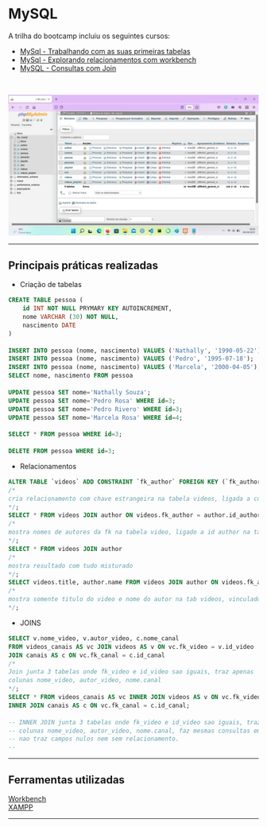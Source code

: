 # MySQL  

A trilha do bootcamp incluiu os seguintes cursos:  
* [MySql - Trabalhando com as suas primeiras tabelas](https://github.com/rosacarla/DIO-cloud-data-engineer/tree/main/013%20mysql/sql1)  
* [MySql - Explorando relacionamentos com workbench](https://github.com/rosacarla/DIO-cloud-data-engineer/tree/main/013%20mysql/sql2)
* [MySQL - Consultas com Join](https://github.com/rosacarla/DIO-cloud-data-engineer/tree/main/013%20mysql/sql3)
</br>

<p align="center">
    <img src="https://github.com/rosacarla/DIO-cloud-data-engineer/blob/main/013%20mysql/images/tabelas-cursos1e2.jpg" width="850">
</p>

---

## Principais práticas realizadas  

* Criação de tabelas
```sql
CREATE TABLE pessoa (
    id INT NOT NULL PRYMARY KEY AUTOINCREMENT,
    nome VARCHAR (30) NOT NULL,
    nascimento DATE
)

INSERT INTO pessoa (nome, nascimento) VALUES ('Nathally', '1990-05-22');
INSERT INTO pessoa (nome, nascimento) VALUES ('Pedro', '1995-07-18');
INSERT INTO pessoa (nome, nascimento) VALUES ('Marcela', '2000-04-05');
SELECT nome, nascimento FROM pessoa

UPDATE pessoa SET nome='Nathally Souza';
UPDATE pessoa SET nome='Pedro Rosa' WHERE id=3;
UPDATE pessoa SET nome='Pedro Rivero' WHERE id=3;
UPDATE pessoa SET nome='Marcela Rosa' WHERE id=4;

SELECT * FROM pessoa WHERE id=3;

DELETE FROM pessoa WHERE id=3;
```

* Relacionamentos
```sql
ALTER TABLE `videos` ADD CONSTRAINT `fk_author` FOREIGN KEY (`fk_author`) REFERENCES `author` (`id_author`) ON DELETE CASCADE ON UPDATE CASCADE 
/*
cria relacionamento com chave estrangeira na tabela videos, ligada a coluna id_author na tabela author
*/;
SELECT * FROM videos JOIN author ON videos.fk_author = author.id_author
/*
mostra nomes de autores da fk na tabela video, ligado a id author na tab author
*/;
SELECT * FROM videos JOIN author
/*
mostra resultado com tudo misturado
*/;
SELECT videos.title, author.name FROM videos JOIN author ON videos.fk_author = author.id_author
/*
mostra somente titulo do video e nome do autor na tab videos, vinculados a chave estrang(videos) e id author(author)
*/;
```

* JOINS
```sql
SELECT v.nome_video, v.autor_video, c.nome_canal
FROM videos_canais AS vc JOIN videos AS v ON vc.fk_video = v.id_video
JOIN canais AS c ON vc.fk_canal = c.id_canal
/*
Join junta 3 tabelas onde fk_video e id_video sao iguais, traz apenas
colunas nome_video, autor_video, nome.canal
*/;
SELECT * FROM videos_canais AS vc INNER JOIN videos AS v ON vc.fk_video = v.id_video
INNER JOIN canais AS c ON vc.fk_canal = c.id_canal;

-- INNER JOIN junta 3 tabelas onde fk_video e id_video sao iguais, traz apenas
-- colunas nome_video, autor_video, nome.canal, faz mesmas consultas em videos e canais;
-- nao traz campos nulos nem sem relacionamento.
-- 
```

---

## Ferramentas utilizadas  
[Workbench](https://www.mysql.com/products/workbench/)  
[XAMPP](https://www.apachefriends.org/es/index.html)  

---             
